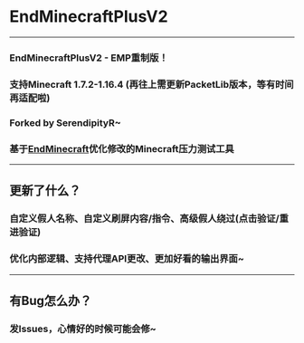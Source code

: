 # EndMinecraftPlusV2
___
### EndMinecraftPlusV2 - EMP重制版！
### 支持Minecraft 1.7.2-1.16.4 (再往上需更新PacketLib版本，等有时间再适配啦)
### Forked by SerendipityR~
### 基于<a href="https://github.com/iuli-moe/EndMinecraft">EndMinecraft</a>优化修改的Minecraft压力测试工具
___
## 更新了什么？
### 自定义假人名称、自定义刷屏内容/指令、高级假人绕过(点击验证/重进验证)
### 优化内部逻辑、支持代理API更改、更加好看的输出界面~
___
## 有Bug怎么办？
### 发Issues，心情好的时候可能会修~
